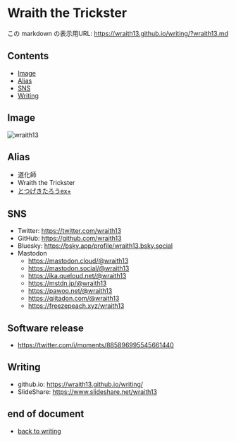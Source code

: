 # Wraith the Trickster

<!--[NOWRITING]-->
<link rel="canonical" href="https://wraith13.github.io/writing/?wraith13.md" />
この markdown の表示用URL: <a rel="canonical" href="https://wraith13.github.io/writing/?wraith13.md">https://wraith13.github.io/writing/?wraith13.md</a>
<!--[/NOWRITING]-->
<!--[WRTING-CONFING]
{
    "referrer_option": true,
    "title": "Wraith the Trickster",
    "favicon": "https://github.com/wraith13.png"
}
-->
<!--[REVEAL-THEME] BLACK -->
<!--[REVEAL-TRANSITION] CONCAVE -->
<!--
class: center, middle
-->

<!--[NOREVEAL/]<span style="font-size:0.7em;">[markdown](?markdown) | [remark](?remark) | [reveal](?reveal)</span>-->
<!--[REVEAL/]<span style="display:block;margin-left:auto;margin-right:auto;font-size:0.6em;width:450px;text-align:center;white-space:pre;">[markdown](?markdown) | [remark](?remark) | [reveal](?reveal)</span>-->

## Contents

- [Image](#image)
- [Alias](#alias)
- [SNS](#sns)
- [Writing](#writing)

## Image

![wraith13](https://github.com/wraith13.png)

## Alias

- 道化師
- Wraith the Trickster
- [とつげきたろうex+](splatoon2/totsugekitarouexp.md)

## SNS

- Twitter: <https://twitter.com/wraith13>
- GitHub: <https://github.com/wraith13>
- Bluesky: <https://bsky.app/profile/wraith13.bsky.social>
- Mastodon
  - <https://mastodon.cloud/@wraith13>
  - <https://mastodon.social/@wraith13>
  - <https://ika.queloud.net/@wraith13>
  - <https://mstdn.jp/@wraith13>
  - <https://pawoo.net/@wraith13>
  - <https://qiitadon.com/@wraith13>
  - <https://freezepeach.xyz/wraith13>

## Software release

- <https://twitter.com/i/moments/885896995545661440>

## Writing

- github.io: <https://wraith13.github.io/writing/>
- SlideShare: <https://www.slideshare.net/wraith13>

## end of document

- [back to writing](index.md)

<!--[REMARK]-->
<!--[WRTING-CONFING]
{
    "theme":
    [
        "@theme/chocolate.css",
        "@animation/fade.css"
    ]
}
-->
<!--[/REMARK]-->
<!--[REMARK-CONFIG]
{
    "ratio": "16:9"
}
-->
